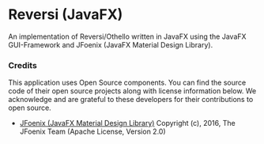 # Reversi (JavaFX)
An implementation of Reversi/Othello written in JavaFX using the JavaFX GUI-Framework and JFoenix (JavaFX Material Design Library).

### Credits
This application uses Open Source components. You can find the source code of their open source projects along with license information below. We acknowledge and are grateful to these developers for their contributions to open source.

* [JFoenix (JavaFX Material Design Library)](https://github.com/jfoenixadmin/JFoenix) Copyright (c), 2016, The JFoenix Team (Apache License, Version 2.0)
